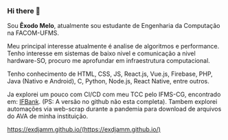 ### Hi there 👋

Sou **Êxodo Melo**, atualmente sou estudante de Engenharia da Computação na FACOM-UFMS.

Meu principal interesse atualmente é analise de algoritmos e performance.
Tenho interesse em sistemas de baixo nivel e comunicação a nivel hardware-SO, procuro me aprofundar em infraestrutura computacional.

Tenho conhecimento de HTML, CSS, JS, React.js, Vue.js, Firebase, PHP, Java (Nativo e Android), C, Python, Node.js, React Native, entre outros.

Ja explorei um pouco com CI/CD com meu TCC pelo IFMS-CG, encontrado em: [IFBank](https://github.com/IFBank). (PS: A versão no github não esta completa).
Tambem explorei automações via web-scrap durante a pandemia para download de arquivos do AVA de minha instituição.

https://exdjamm.github.io/(https://exdjamm.github.io/)
<!--
**exdjamm/exdjamm** is a ✨ _special_ ✨ repository because its `README.md` (this file) appears on your GitHub profile.

Here are some ideas to get you started:

- 🔭 I’m currently working on ...
- 🌱 I’m currently learning ...
- 👯 I’m looking to collaborate on ...
- 🤔 I’m looking for help with ...
- 💬 Ask me about ...
- 📫 How to reach me: ...
- 😄 Pronouns: ...
- ⚡ Fun fact: ...
-->
